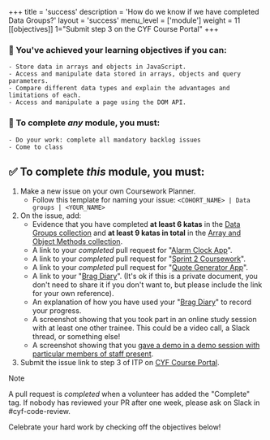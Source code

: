 +++
title = 'success'
description = 'How do we know if we have completed Data Groups?'
layout = 'success'
menu_level = ['module']
weight = 11
[[objectives]]
1="Submit step 3 on the CYF Course Portal"
+++

### 🎯 You've achieved your learning objectives if you can:

```objectives
- Store data in arrays and objects in JavaScript.
- Access and manipulate data stored in arrays, objects and query parameters.
- Compare different data types and explain the advantages and limitations of each.
- Access and manipulate a page using the DOM API.
```

### 💯 To complete _any_ module, you must:

```objectives
- Do your work: complete all mandatory backlog issues
- Come to class
```

## ✅ To complete _this_ module, you must:

1. Make a new issue on your own Coursework Planner.
   - Follow this template for naming your issue: `<COHORT_NAME> | Data groups | <YOUR_NAME>`
1. On the issue, add:
    - Evidence that you have completed **at least 6 katas** in the [Data Groups collection](https://github.com/CodeYourFuture/Module-Data-Groups/issues/31) and **at least 9 katas in total** in the [Array and Object Methods collection](https://github.com/CodeYourFuture/Module-Data-Groups/issues/33).
    - A link to your _completed_ pull request for "[Alarm Clock App](https://github.com/CodeYourFuture/Module-Data-Groups/issues/26)".
    - A link to your _completed_ pull request for "[Sprint 2 Coursework](https://github.com/CodeYourFuture/Module-Data-Groups/issues/14)".
    - A link to your _completed_ pull request for "[Quote Generator App](https://github.com/CodeYourFuture/Module-Data-Groups/issues/20)".
    - A link to your "[Brag Diary](https://github.com/CodeYourFuture/Module-Data-Groups/issues/10)". (It's ok if this is a private document, you don't need to share it if you don't want to, but please include the link for your own reference).
    - An explanation of how you have used your "[Brag Diary](https://github.com/CodeYourFuture/Module-Data-Groups/issues/10)" to record your progress.
    - A screenshot showing that you took part in an online study session with at least one other trainee. This could be a video call, a Slack thread, or something else!
    - A screenshot showing that you [gave a demo in a demo session with particular members of staff present](https://github.com/CodeYourFuture/Module-Data-Groups/issues/794).
1. Submit the issue link to step 3 of ITP on [CYF Course Portal](https://application-process.codeyourfuture.io/).

> [!NOTE]
> A pull request is _completed_ when a volunteer has added the "Complete" tag. If nobody has reviewed your PR after one week, please ask on Slack in #cyf-code-review.

Celebrate your hard work by checking off the objectives below!
